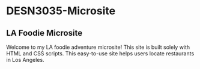 # DESN3035-Microsite

## LA Foodie Microsite
Welcome to my LA foodie adventure microsite! This site is built solely with HTML and CSS scripts. This easy-to-use site helps users locate restaurants in Los Angeles.

